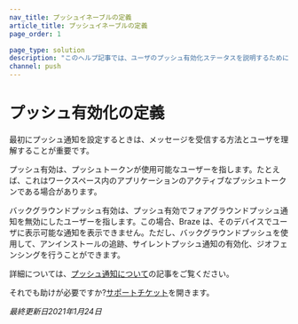 ```yaml
---
nav_title: プッシュイネーブルの定義
article_title: プッシュイネーブルの定義
page_order: 1

page_type: solution
description: "このヘルプ記事では、ユーザのプッシュ有効化ステータスを説明するために使用される2 つの基本用語を定義します。"
channel: push
---
```


# プッシュ有効化の定義

最初にプッシュ通知を設定するときは、メッセージを受信する方法とユーザを理解することが重要です。

プッシュ有効は、プッシュトークンが使用可能なユーザーを指します。たとえば、これはワークスペース内のアプリケーションのアクティブなプッシュトークンである場合があります。

バックグラウンドプッシュ有効は、プッシュ有効でフォアグラウンドプッシュ通知を無効にしたユーザーを指します。この場合、Braze は、そのデバイスでユーザに表示可能な通知を表示できません。ただし、バックグラウンドプッシュを使用して、アンインストールの追跡、サイレントプッシュ通知の有効化、ジオフェンシングを行うことができます。  

詳細については、[プッシュ通知について][1]の記事をご覧ください。

それでも助けが必要ですか?[サポートチケット]({{site.baseurl}}/braze_support/)を開きます。

_最終更新日2021年1月24日_

[1]: {{site.baseurl}}/user_guide/message_building_by_channel/push/about